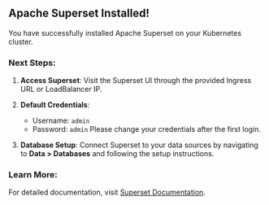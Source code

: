 
## Apache Superset Installed!

You have successfully installed Apache Superset on your Kubernetes cluster.

### Next Steps:
1. **Access Superset**: Visit the Superset UI through the provided Ingress URL or LoadBalancer IP.
2. **Default Credentials**:
   - Username: `admin`
   - Password: `admin`
   Please change your credentials after the first login.

3. **Database Setup**: Connect Superset to your data sources by navigating to **Data > Databases** and following the setup instructions.

### Learn More:
For detailed documentation, visit [Superset Documentation](https://superset.apache.org/docs).

